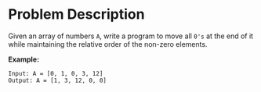 # Problem Description

Given an array of numbers `A`, write a program to move all `0's` at the end of it while maintaining the relative order of the non-zero elements.

**Example:**
```
Input: A = [0, 1, 0, 3, 12]
Output: A = [1, 3, 12, 0, 0]
```
